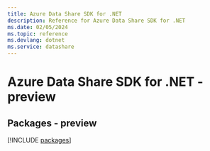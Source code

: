 ```yaml
---
title: Azure Data Share SDK for .NET
description: Reference for Azure Data Share SDK for .NET
ms.date: 02/05/2024
ms.topic: reference
ms.devlang: dotnet
ms.service: datashare
---
```

# Azure Data Share SDK for .NET - preview
## Packages - preview
[!INCLUDE [packages](data-share-index.md)]